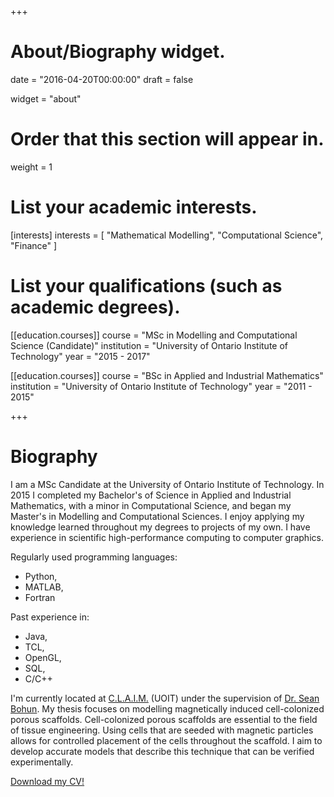 +++
# About/Biography widget.

date = "2016-04-20T00:00:00"
draft = false

widget = "about"

# Order that this section will appear in.
weight = 1

# List your academic interests.
[interests]
  interests = [
    "Mathematical Modelling",
    "Computational Science",
    "Finance"
  ]

# List your qualifications (such as academic degrees).

[[education.courses]]
  course = "MSc in Modelling and Computational Science (Candidate)"
  institution = "University of Ontario Institute of Technology"
  year = "2015 - 2017"

[[education.courses]]
  course = "BSc in Applied and Industrial Mathematics"
  institution = "University of Ontario Institute of Technology"
  year = "2011 - 2015"

+++

# Biography

I am a MSc Candidate at the University of Ontario Institute of Technology. In 2015 I completed my Bachelor's of Science in Applied and Industrial Mathematics, with a minor in Computational Science, and began my Master's in Modelling and Computational Sciences. I enjoy applying my knowledge learned throughout my degrees to projects of my own. I have experience in scientific high-performance computing to computer graphics.

Regularly used programming languages:

* Python,
* MATLAB,
* Fortran

Past experience in:

* Java,
* TCL,
* OpenGL,
* SQL,
* C/C++

I'm currently located at [C.L.A.I.M.](http://claimlab.science.uoit.ca/) (UOIT) under the supervision of [Dr. Sean Bohun](http://www.seanmathmodelguy.com). My thesis focuses on modelling magnetically induced cell-colonized porous scaffolds. Cell-colonized porous scaffolds are essential to the field of tissue engineering. Using cells that are seeded with magnetic particles allows for controlled placement of the cells throughout the scaffold. I aim to develop accurate models that describe this technique that can be verified experimentally.

[Download my CV!](https://danielpasut.com/documents/Pasut_Daniel_CV.pdf)